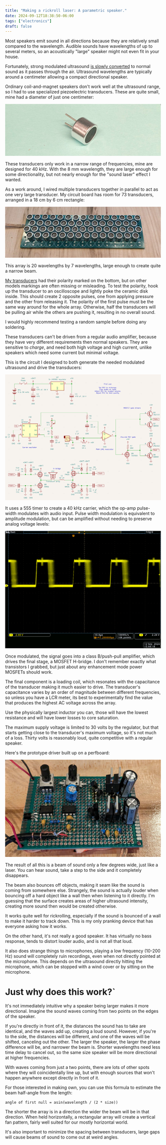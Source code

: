 ```yaml
---
title: "Making a rickroll laser: A parametric speaker."
date: 2024-09-12T18:38:50-06:00
tags: ["electronics"]
draft: false
---
```


Most speakers emit sound in all directions because they are relatively small compared to the wavelength.
Audible sounds have wavelengths of up to several meters, so an acoustically "large" speaker might not even fit in your house.

Fortunately, strong modulated ultrasound [is slowly converted](https://en.wikipedia.org/wiki/Nonlinear_acoustics) to normal sound as it passes through the air.
Ultrasound wavelengths are typically around a centimeter allowing a compact directional speaker.

Ordinary coil-and-magnet speakers don't work well at the ultrasound range, so I had to use specialized piezoelectric transducers.
These are quite small, mine had a diameter of just one centimeter:

![A photograph showing a small transducer in a metal can](trans.jpg)

These transducers only work in a narrow range of frequencies, mine are designed for 40 kHz.
With the 8 mm wavelength, they are large enough for some directionality, but not nearly enough for the "sound laser" effect I wanted.

As a work around, I wired multiple transducers together in parallel to act as one very large transducer.
My circuit board has room for 73 transducers, arranged in a 18 cm by 6 cm rectangle:

![A photograph of a large array of transducers](array.jpg)

This array is 20 wavelengths by 7 wavelengths, large enough to create quite a narrow beam.

[My transducers](https://www.digikey.com/en/products/detail/cui-devices/CUSA-TR80-15-2000-TH/13687405) had their polarity marked on the bottom, but on other models markings are often missing or misleading.
To test the polarity, hook up the transducer to an oscilloscope and lightly poke the ceramic disk inside. 
This should create 2 opposite pulses, one from applying pressure and the other from releasing it.
The polarity of the first pulse must be the same way around for the whole array.
Otherwise, half the transducers will be pulling air while the others are pushing it, resulting in no overall sound.

I would highly recommend testing a random sample before doing any soldering.

These transducers can't be driven from a regular audio amplifier, because they have very different requirements then normal speakers.
They are sensitive to *charge*, and need both high voltage and high current, unlike speakers which need some current but minimal voltage.

This is the circuit I designed to both generate the needed modulated ultrasound and drive the transducers:

![A schematic diagram of the driver](driver_sch.png)

It uses a 555 timer to create a 40 kHz carrier, which the op-amp pulse-width modulates with audio input.
Pulse width modulation is equivalent to amplitude modulation, but can be amplified without needing to preserve analog voltage levels:

![A scope trace showing pulse width modulation](pwm.png)

Once modulated, the signal goes into a class B/push-pull amplifier, which drives the final stage, a MOSFET H-bridge.
I don't remember exactly what transistors I grabbed, but just about any enhancement mode power MOSFETs should work.

The final component is a loading coil, which resonates with the capacitance of the transducer making it much easier to drive.
The transducer's capacitance varies by an order of magnitude between different frequencies, so unless you have a LCR meter, its best to experimentally find the value that produces the highest AC voltage across the array.

Use the physically largest inductor you can, those will have the lowest resistance and will have lower losses to core saturation.

The maximum supply voltage is limited to 30 volts by the regulator, but that starts getting close to the transducer's maximum voltage, so it's not much of a loss.
Thirty volts is reasonably loud, quite competitive with a regular speaker.

Here's the prototype driver built up on a perfboard:

![A photograph of the assembled driver](driver.jpg)

The result of all this is a beam of sound only a few degrees wide, just like a laser.
You can hear sound, take a step to the side and it completely disappears.

The beam also bounces off objects, making it seam like the sound is coming from somewhere else.
Strangely, the sound is actually louder when bouncing off a hard object like a wall then when listening to it directly. 
I'm guessing that the surface creates areas of higher ultrasound intensity, creating more sound then would be created otherwise.

It works quite well for rickrolling, especially if the sound is bounced of a wall to make it harder to track down.
This is my only pranking device that has everyone asking how it works.

On the other hand, it's not really a good speaker.
It has virtually no bass response, tends to distort louder audio, and is not all that loud.

It also does strange things to microphones, playing a low frequency (10-200 Hz) sound will completely ruin recordings, even when not directly pointed at the microphone.
This depends on the ultrasound directly hitting the microphone, which can be stopped with a wind cover or by sitting on the microphone.

# Just why does this work?`

It's not immediately intuitive why a speaker being larger makes it more directional.
Imagine the sound waves coming from two points on the edges of the speaker.

If you're directly in front of it, the distances the sound has to take are identical, and the waves add up, creating a loud sound.
However, if you're to the side, the distances will be different, and one of the waves will be shifted, canceling out the other.
The larger the speaker, the larger the phase difference will be, and narrower the beam is.
Shorter wavelengths need less time delay to cancel out, so the same size speaker will be more directional at higher frequencies.

With waves coming from just a two points, there are lots of other spots where they will coincidentally line up, but with enough sources that won't happen anywhere except directly in front of it.

For those interested in making own, you can use this formula to estimate the beam half-angle from the length:

```
angle of first null = asin(wavelength / (2 * size))
```

The shorter the array is in a direction the wider the beam will be in that direction.
When held horizontally, a rectangular array will create a vertical fan pattern, fairly well suited for our mostly horizontal world.

It's also important to minimize the spacing between transducers, large gaps will cause beams of sound to come out at weird angles.
